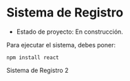 <h1>Sistema de Registro</h1>

- Estado de proyecto: En construcción.

Para ejecutar el sistema, debes poner: 

```npm install react```

Sistema de Registro 2
